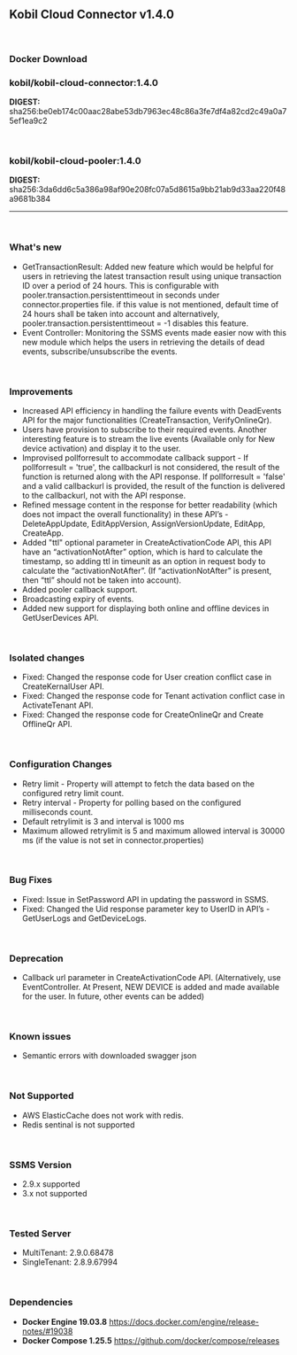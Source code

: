 ## Kobil Cloud Connector v1.4.0

<br/>

### **Docker Download**


### kobil/kobil-cloud-connector:1.4.0
**DIGEST:** sha256:be0eb174c00aac28abe53db7963ec48c86a3fe7df4a82cd2c49a0a75ef1ea9c2

<br/>

### kobil/kobil-cloud-pooler:1.4.0
**DIGEST:** sha256:3da6dd6c5a386a98af90e208fc07a5d8615a9bb21ab9d33aa220f48a9681b384

------------------------------------
<br/>

### What's new
* GetTransactionResult: Added new feature which would be helpful for users in retrieving the latest transaction result using unique transaction ID over a period of 24 hours. This is configurable with pooler.transaction.persistenttimeout in seconds under connector.properties file. if this value is not mentioned, default time of 24 hours shall be taken into account and  alternatively, pooler.transaction.persistenttimeout = -1 disables this feature.
* Event Controller: Monitoring the SSMS events made easier now with this new module which helps the users in retrieving the details of dead events, subscribe/unsubscribe the events.

<br/>

### Improvements
* Increased API efficiency in handling the failure events with DeadEvents API for the major functionalities (CreateTransaction, VerifyOnlineQr).
* Users have provision to subscribe to their required events. Another interesting feature is to stream the live events (Available only for New device activation)  and display it to the user.
* Improvised pollforresult to accommodate callback support - If pollforresult = 'true', the callbackurl is not considered, the result of the function is returned along with the API response. If pollforresult = 'false' and a valid callbackurl is provided, the result of the function is delivered to the callbackurl, not with the API response.
* Refined message content in the response for better readability (which does not impact the overall functionality) in these API’s - DeleteAppUpdate, EditAppVersion, AssignVersionUpdate, EditApp, CreateApp.
* Added "ttl" optional parameter in CreateActivationCode API, this  API have an “activationNotAfter” option, which is hard to calculate the timestamp, so adding ttl in timeunit as an option in request body to calculate the “activationNotAfter”. (If “activationNotAfter” is present, then “ttl” should not be taken into account).
* Added pooler callback support.
* Broadcasting expiry of events.
* Added new support for displaying both online and offline devices in GetUserDevices API.

<br/>

### Isolated changes
* Fixed: Changed the response code for User creation conflict case in CreateKernalUser API.
* Fixed: Changed the response code for Tenant activation conflict case in ActivateTenant API.
* Fixed: Changed the response code for CreateOnlineQr and Create OfflineQr API.

<br/>

### Configuration  Changes 
* Retry limit - Property will attempt to fetch the data based on the configured retry limit count.
* Retry interval - Property for polling based on the configured milliseconds count.
* Default retrylimit is 3 and interval is 1000 ms
* Maximum allowed retrylimit is 5  and maximum allowed interval is 30000 ms (if the value is not set in connector.properties)

<br/>

### Bug Fixes
* Fixed: Issue in SetPassword API in updating the password in SSMS.
* Fixed: Changed the Uid response parameter key to UserID  in API’s - GetUserLogs and GetDeviceLogs.

<br/>

### Deprecation
* Callback url parameter in CreateActivationCode API. (Alternatively, use EventController. At Present, NEW DEVICE is added and made available for the user. In future, other events can be added)

<br/>

### Known issues
* Semantic errors with downloaded swagger json

<br/>

### Not Supported
* AWS ElasticCache does not work with redis.
* Redis sentinal is not supported

<br/>

### SSMS Version
* 2.9.x supported
* 3.x not supported

<br/>

### Tested Server
* MultiTenant: 2.9.0.68478
* SingleTenant: 2.8.9.67994

<br/>

### Dependencies
* **Docker Engine 19.03.8**
https://docs.docker.com/engine/release-notes/#19038
* **Docker Compose 1.25.5**
https://github.com/docker/compose/releases
